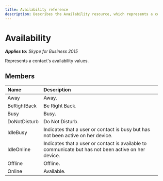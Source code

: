 ```yaml
---
title: Availability reference
description: Describes the Availability resource, which represents a contact's availability values, and provides the resource's members.
---
```

# Availability


_**Applies to:** Skype for Business 2015_

Represents a contact's availability values.    
            
## Members



|Name|Description|
|:-----|:-----|
|Away|Away.|
|BeRightBack|Be Right Back.|
|Busy|Busy.|
|DoNotDisturb|Do Not Disturb.|
|IdleBusy|Indicates that a user or contact is busy but has not been active on her device.|
|IdleOnline|Indicates that a user or contact is available to communicate but has not been active on her device.|
|Offline|Offline.|
|Online|Available.|
